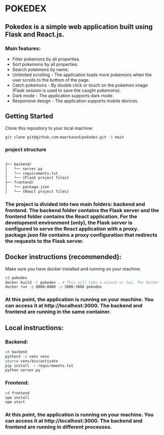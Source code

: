# POKEDEX

## Pokedex is a simple web application built using Flask and React.js. 

### Main features:

- Filter pokemons by all properties.
- Sort pokemons by all properties.
- Search pokemons by name.
- Unlimited scrolling - The application loads more pokemons when the user scrolls to the bottom of the page.
- Catch pokemons - By double click or touch on the pokemon image (Flask session is used to save the caught pokemons).
- Dark mode - The application supports dark mode.
- Responsive design - The application supports mobile devices.

## Getting Started

Clone this repository to your local machine:

```bash
git clone git@github.com:maorkavod/pokedex.git -b main
```

### project structure

```bash

├── backend/
│   └── server.py
│   └── requirements.txt
│   └── (Flask project files)
├── frontend/
│   └── package.json
│   └── (React project files)
```

### The project is divided into two main folders: backend and frontend. The backend folder contains the Flask server and the frontend folder contains the React application. For the development environment (only), the Flask server is configured to serve the React application with a proxy. package.json file contains a proxy configuration that redirects the requests to the Flask server.

## Docker instructions (recommended):

Make sure you have docker installed and running on your machine.

```bash
cd pokedex
docker build -t pokedex . # This will take a minute or two, The docker is building the images and installing the dependencies.
docker run -p 8080:8080 -p 3000:3000 pokedex
```

### At this point, the application is running on your machine. You can access it at http://localhost:3000. The backend and frontend are running in the same container.

## Local instructions:

### Backend:

```bash
cd backend
python3 -m venv venv
source venv/bin/activate
pip install -r requirements.txt
python server.py
```

### Frontend:

```bash
cd frontend
npm install
npm start
```

### At this point, the application is running on your machine. You can access it at http://localhost:3000. The backend and frontend are running in different processes.